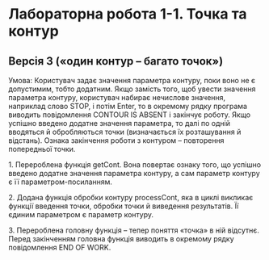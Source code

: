 # Лабораторна робота 1-1. Точка та контур

## Версія 3 («один контур – багато точок») 

Умова:
Користувач задає значення параметра контуру, поки воно не є допустимим, тобто додатним. Якщо замість того, щоб увести значення параметра контуру, користувач набирає нечислове значення, наприклад слово STOP, і потім Enter, то в окремому рядку програма виводить повідомлення CONTOUR IS ABSENT і закінчує роботу. Якщо успішно введено додатне значення параметра, то далі по одній вводяться й обробляються точки (визначається їх розташування й відстань). Ознака закінчення роботи з контуром – повторення попередньої точки. 

1. Перероблена функція getCont. Вона повертає ознаку того, що успішно введено додатне значення параметра контуру, а сам параметр контуру є її параметром-посиланням. 

2. Додана функція обробки контуру processCont, яка в циклі викликає функції введення точки, обробки точки й виведення результатів. Її єдиним параметром є параметр контуру. 

3. Перероблена головну функція – тепер поняття «точка» в ній відсутнє. Перед закінченням головна функція виводить в окремому рядку повідомлення END OF WORK.
